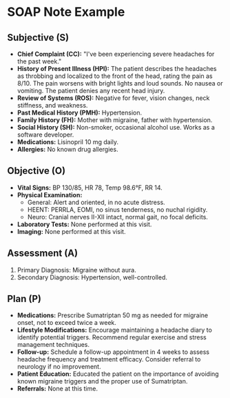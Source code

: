 # SOAP Note Example

## Subjective (S)

- **Chief Complaint (CC):** "I've been experiencing severe headaches for the past week."
- **History of Present Illness (HPI):** The patient describes the headaches as throbbing and localized to the front of the head, rating the pain as 8/10. The pain worsens with bright lights and loud sounds. No nausea or vomiting. The patient denies any recent head injury.
- **Review of Systems (ROS):** Negative for fever, vision changes, neck stiffness, and weakness.
- **Past Medical History (PMH):** Hypertension.
- **Family History (FH):** Mother with migraine, father with hypertension.
- **Social History (SH):** Non-smoker, occasional alcohol use. Works as a software developer.
- **Medications:** Lisinopril 10 mg daily.
- **Allergies:** No known drug allergies.

## Objective (O)

- **Vital Signs:** BP 130/85, HR 78, Temp 98.6°F, RR 14.
- **Physical Examination:** 
  - General: Alert and oriented, in no acute distress.
  - HEENT: PERRLA, EOMI, no sinus tenderness, no nuchal rigidity.
  - Neuro: Cranial nerves II-XII intact, normal gait, no focal deficits.
- **Laboratory Tests:** None performed at this visit.
- **Imaging:** None performed at this visit.

## Assessment (A)

1. Primary Diagnosis: Migraine without aura.
2. Secondary Diagnosis: Hypertension, well-controlled.

## Plan (P)

- **Medications:** Prescribe Sumatriptan 50 mg as needed for migraine onset, not to exceed twice a week.
- **Lifestyle Modifications:** Encourage maintaining a headache diary to identify potential triggers. Recommend regular exercise and stress management techniques.
- **Follow-up:** Schedule a follow-up appointment in 4 weeks to assess headache frequency and treatment efficacy. Consider referral to neurology if no improvement.
- **Patient Education:** Educated the patient on the importance of avoiding known migraine triggers and the proper use of Sumatriptan.
- **Referrals:** None at this time.
